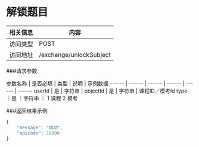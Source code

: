# 解锁题目
 相关信息 | 内容
 ------ | ------
 访问类型 | POST
 访问地址 | /exchange/unlockSubject

###请求参数

 参数名称 | 是否必填 | 类型 | 说明 | 示例数据
 ------ | ------ | ------ | ------ | ------ | ------
 userId | 是 | 字符串 | 
 objectId | 是 | 字符串 | 课程ID／模考Id
 type ｜是 ｜字符串 ｜ 1 课程 2 模考

###返回结果示例

```javascript
{
    "message": "成功",
    "apicode": 10000
}
